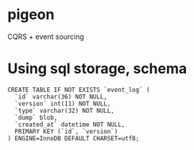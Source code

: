 # pigeon
CQRS + event sourcing

# Using sql storage, schema
```
CREATE TABLE IF NOT EXISTS `event_log` (
  `id` varchar(36) NOT NULL,
  `version` int(11) NOT NULL,
  `type` varchar(32) NOT NULL,
  `dump` blob,
  `created_at` datetime NOT NULL,
  PRIMARY KEY (`id`, `version`)
) ENGINE=InnoDB DEFAULT CHARSET=utf8;
```
